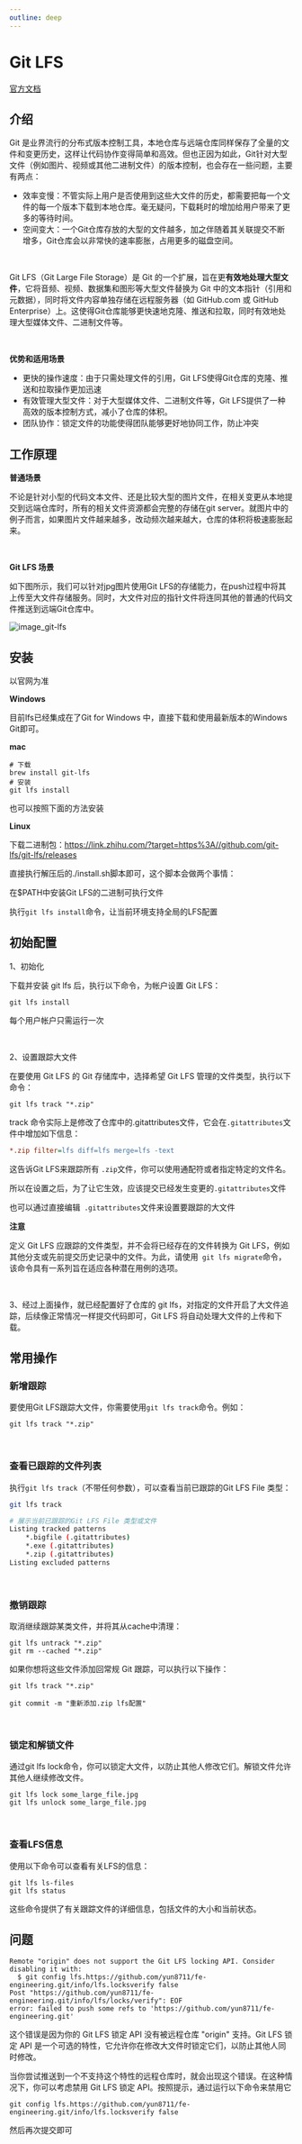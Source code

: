 ```yaml
---
outline: deep
---
```


<h1>Git LFS</h1>

[官方文档](https://git-lfs.com/)



## 介绍

Git 是业界流行的分布式版本控制工具，本地仓库与远端仓库同样保存了全量的文件和变更历史，这样让代码协作变得简单和高效。但也正因为如此，Git针对大型文件（例如图片、视频或其他二进制文件）的版本控制，也会存在一些问题，主要有两点：

- 效率变慢：不管实际上用户是否使用到这些大文件的历史，都需要把每一个文件的每一个版本下载到本地仓库。毫无疑问，下载耗时的增加给用户带来了更多的等待时间。
- 空间变大：一个Git仓库存放的大型的文件越多，加之伴随着其关联提交不断增多，Git仓库会以非常快的速率膨胀，占用更多的磁盘空间。

<br/>

Git LFS（Git Large File Storage）是 Git 的一个扩展，旨在更**有效地处理大型文件**，它将音频、视频、数据集和图形等大型文件替换为 Git 中的文本指针（引用和元数据），同时将文件内容单独存储在远程服务器（如 GitHub.com 或 GitHub Enterprise）上。这使得Git仓库能够更快速地克隆、推送和拉取，同时有效地处理大型媒体文件、二进制文件等。

<br/>

**优势和适用场景**

- 更快的操作速度：由于只需处理文件的引用，Git LFS使得Git仓库的克隆、推送和拉取操作更加迅速
- 有效管理大型文件：对于大型媒体文件、二进制文件等，Git LFS提供了一种高效的版本控制方式，减小了仓库的体积。
- 团队协作：锁定文件的功能使得团队能够更好地协同工作，防止冲突



## 工作原理

**普通场景**

不论是针对小型的代码文本文件、还是比较大型的图片文件，在相关变更从本地提交到远端仓库时，所有的相关文件资源都会完整的存储在git server。就图片中的例子而言，如果图片文件越来越多，改动频次越来越大，仓库的体积将极速膨胀起来。

<br/>

**Git LFS 场景**

如下图所示，我们可以针对jpg图片使用Git LFS的存储能力，在push过程中将其上传至大文件存储服务。同时，大文件对应的指针文件将连同其他的普通的代码文件推送到远端Git仓库中。

![image_git-lfs](../../images/image_git-lfs.png)



## 安装

以官网为准

**Windows**

目前lfs已经集成在了Git for Windows 中，直接下载和使用最新版本的Windows Git即可。

**mac**

```shell
# 下载
brew install git-lfs
# 安装
git lfs install
```

也可以按照下面的方法安装

**Linux**

下载二进制包：https://link.zhihu.com/?target=https%3A//github.com/git-lfs/git-lfs/releases

直接执行解压后的./install.sh脚本即可，这个脚本会做两个事情：

在$PATH中安装Git LFS的二进制可执行文件

执行`git lfs install`命令，让当前环境支持全局的LFS配置



## 初始配置

1、初始化

下载并安装 git lfs 后，执行以下命令，为帐户设置 Git LFS：

```shell
git lfs install
```

每个用户帐户只需运行一次

<br/>

2、设置跟踪大文件

在要使用 Git LFS 的 Git 存储库中，选择希望 Git LFS 管理的文件类型，执行以下命令：

```shell
git lfs track "*.zip"
```

track 命令实际上是修改了仓库中的.gitattributes文件，它会在`.gitattributes`文件中增加如下信息：

```ini
*.zip filter=lfs diff=lfs merge=lfs -text
```

这告诉Git LFS来跟踪所有 `.zip`文件，你可以使用通配符或者指定特定的文件名。

所以在设置之后，为了让它生效，应该提交已经发生变更的`.gitattributes`文件

也可以通过直接编辑` .gitattributes`文件来设置要跟踪的大文件

**注意**

定义 Git LFS 应跟踪的文件类型，并不会将已经存在的文件转换为 Git LFS，例如其他分支或先前提交历史记录中的文件。为此，请使用` git lfs migrate`命令，该命令具有一系列旨在适应各种潜在用例的选项。

<br/>

3、经过上面操作，就已经配置好了仓库的 git lfs，对指定的文件开启了大文件追踪，后续像正常情况一样提交代码即可，Git LFS 将自动处理大文件的上传和下载。



## 常用操作

### 新增跟踪

要使用Git LFS跟踪大文件，你需要使用`git lfs track`命令。例如：

```shell
git lfs track "*.zip"
```

<br/>

### 查看已跟踪的文件列表

执行`git lfs track`（不带任何参数），可以查看当前已跟踪的Git LFS File 类型：

```sh
git lfs track

# 展示当前已跟踪的Git LFS File 类型或文件
Listing tracked patterns
    *.bigfile (.gitattributes)
    *.exe (.gitattributes)
    *.zip (.gitattributes)
Listing excluded patterns
```

<br/>

### 撤销跟踪

取消继续跟踪某类文件，并将其从cache中清理：

```shell
git lfs untrack "*.zip"
git rm --cached "*.zip"
```

如果你想将这些文件添加回常规 Git 跟踪，可以执行以下操作：

```shell
git lfs track "*.zip"

git commit -m "重新添加.zip lfs配置"
```

<br/>

### 锁定和解锁文件

通过git lfs lock命令，你可以锁定大文件，以防止其他人修改它们。解锁文件允许其他人继续修改文件。

```shell
git lfs lock some_large_file.jpg
git lfs unlock some_large_file.jpg
```

<br/>

### 查看LFS信息

使用以下命令可以查看有关LFS的信息：

```shell
git lfs ls-files
git lfs status
```

这些命令提供了有关跟踪文件的详细信息，包括文件的大小和当前状态。



## 问题

```
Remote "origin" does not support the Git LFS locking API. Consider disabling it with:
  $ git config lfs.https://github.com/yun8711/fe-engineering.git/info/lfs.locksverify false
Post "https://github.com/yun8711/fe-engineering.git/info/lfs/locks/verify": EOF
error: failed to push some refs to 'https://github.com/yun8711/fe-engineering.git'
```

这个错误是因为你的 Git LFS 锁定 API 没有被远程仓库 "origin" 支持。Git LFS 锁定 API 是一个可选的特性，它允许你在修改大文件时锁定它们，以防止其他人同时修改。  

当你尝试推送到一个不支持这个特性的远程仓库时，就会出现这个错误。在这种情况下，你可以考虑禁用 Git LFS 锁定 API。按照提示，通过运行以下命令来禁用它

```
git config lfs.https://github.com/yun8711/fe-engineering.git/info/lfs.locksverify false
```

然后再次提交即可
